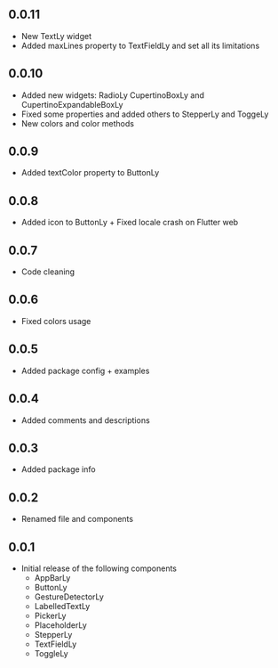 ## 0.0.11

- New TextLy widget
- Added maxLines property to TextFieldLy and set all its limitations

## 0.0.10

- Added new widgets: RadioLy CupertinoBoxLy and CupertinoExpandableBoxLy
- Fixed some properties and added others to StepperLy and ToggeLy
- New colors and color methods

## 0.0.9

- Added textColor property to ButtonLy

## 0.0.8

- Added icon to ButtonLy + Fixed locale crash on Flutter web

## 0.0.7

- Code cleaning

## 0.0.6

- Fixed colors usage

## 0.0.5

- Added package config + examples

## 0.0.4

- Added comments and descriptions

## 0.0.3

- Added package info

## 0.0.2

- Renamed file and components

## 0.0.1

- Initial release of the following components
  - AppBarLy
  - ButtonLy
  - GestureDetectorLy
  - LabelledTextLy
  - PickerLy
  - PlaceholderLy
  - StepperLy
  - TextFieldLy
  - ToggleLy
